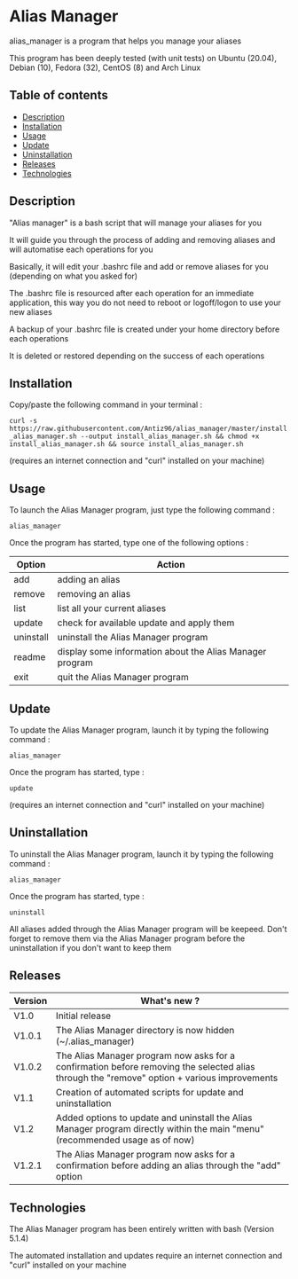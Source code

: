 # Alias Manager

alias_manager is a program that helps you manage your aliases

This program has been deeply tested (with unit tests) on Ubuntu (20.04), Debian (10), Fedora (32), CentOS (8) and Arch Linux

## Table of contents
* [Description](#description)
* [Installation](#installation)
* [Usage](#usage)
* [Update](#update)
* [Uninstallation](#uninstallation)
* [Releases](#releases)
* [Technologies](#technologies)


## Description

"Alias manager" is a bash script that will manage your aliases for you

It will guide you through the process of adding and removing aliases and will automatise each operations for you

Basically, it will edit your .bashrc file and add or remove aliases for you (depending on what you asked for)

The .bashrc file is resourced after each operation for an immediate application, this way you do not need to reboot or logoff/logon to use your new aliases

A backup of your .bashrc file is created under your home directory before each operations

It is deleted or restored depending on the success of each operations


## Installation

Copy/paste the following command in your terminal :

`curl -s https://raw.githubusercontent.com/Antiz96/alias_manager/master/install_alias_manager.sh --output install_alias_manager.sh && chmod +x install_alias_manager.sh && source install_alias_manager.sh`

(requires an internet connection and "curl" installed on your machine)


## Usage

To launch the Alias Manager program, just type the following command : 

`alias_manager`

Once the program has started, type one of the following options :

Option    |  Action
-------   |  ------
add       |  adding an alias
remove    |  removing an alias
list      |  list all your current aliases
update    |  check for available update and apply them
uninstall |  uninstall the Alias Manager program
readme    |  display some information about the Alias Manager program
exit      |  quit the Alias Manager program


## Update

To update the Alias Manager program, launch it by typing the following command :

`alias_manager`

Once the program has started, type :

`update`

(requires an internet connection and "curl" installed on your machine)


## Uninstallation

To uninstall the Alias Manager program, launch it by typing the following command :

`alias_manager`

Once the program has started, type :

`uninstall`

All aliases added through the Alias Manager program will be keepeed. Don't forget to remove them via the Alias Manager program before the uninstallation if you don't want to keep them


## Releases

Version  | What's new ?
-------- | ------------
V1.0     | Initial release
V1.0.1   | The Alias Manager directory is now hidden (~/.alias_manager)
V1.0.2   | The Alias Manager program now asks for a confirmation before removing the selected alias through the "remove" option + various improvements
V1.1     | Creation of automated scripts for update and uninstallation
V1.2     | Added options to update and uninstall the Alias Manager program directly within the main "menu" (recommended usage as of now)
V1.2.1   | The Alias Manager program now asks for a confirmation before adding an alias through the "add" option

## Technologies

The Alias Manager program has been entirely written with bash (Version 5.1.4)

The automated installation and updates require an internet connection and "curl" installed on your machine 


